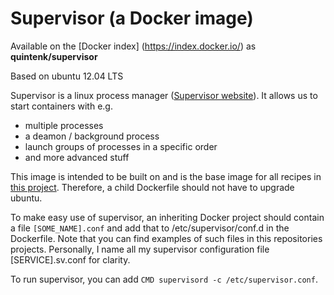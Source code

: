Supervisor (a Docker image)
===========================

Available on the [Docker index] (https://index.docker.io/) as **quintenk/supervisor**

Based on ubuntu 12.04 LTS

Supervisor is a linux process manager ([Supervisor website](http://supervisord.org/ "Supervisor website")). It allows us to start containers with e.g.
- multiple processes
- a deamon / background process
- launch groups of processes in a specific order
- and more advanced stuff

This image is intended to be built on and is the base image for all recipes in [this project](https://github.com/Krijger/docker-cookbooks). Therefore, a child Dockerfile should not have to upgrade ubuntu.

To make easy use of supervisor, an inheriting Docker project should contain a file `[SOME_NAME].conf` and add that to /etc/supervisor/conf.d in the Dockerfile. Note that you can find examples of such files in this repositories projects. Personally, I name all my supervisor configuration file [SERVICE].sv.conf for clarity.

To run supervisor, you can add `CMD supervisord -c /etc/supervisor.conf`.


